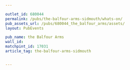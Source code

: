 ```yaml
---

outlet_id: 680044
permalink: /pubs/the-balfour-arms-sidmouth/whats-on/
pub_assets_url: /pubs/680044_the_balfour_arms/assets/
layout: PubEvents

pub_name: the Balfour Arms
wall_id:
matchpint_id: 17031
article_tag: the-balfour-arms-sidmouth


---
```




